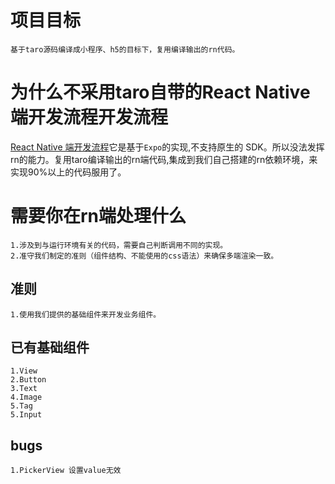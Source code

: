 # 项目目标
    基于taro源码编译成小程序、h5的目标下，复用编译输出的rn代码。

# 为什么不采用taro自带的React Native 端开发流程开发流程
   
   [React Native 端开发流程](https://nervjs.github.io/taro/docs/react-native.html)它是基于`Expo`的实现,不支持原生的 SDK。所以没法发挥rn的能力。复用taro编译输出的rn端代码,集成到我们自己搭建的rn依赖环境，来实现90%以上的代码服用了。


# 需要你在rn端处理什么

    1.涉及到与运行环境有关的代码，需要自己判断调用不同的实现。
    2.准守我们制定的准则（组件结构、不能使用的css语法）来确保多端渲染一致。

## 准则

    1.使用我们提供的基础组件来开发业务组件。

## 已有基础组件
    
    1.View
    2.Button
    3.Text
    4.Image
    5.Tag
    5.Input

## bugs

    1.PickerView 设置value无效